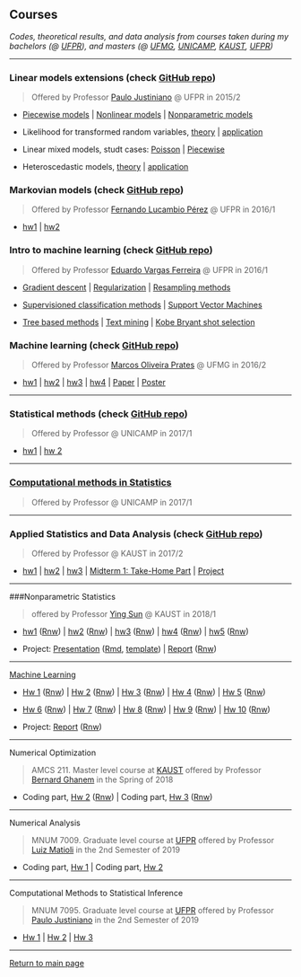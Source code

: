 ## Courses

*Codes, theoretical results, and data analysis from courses taken during
my bachelors (@ [UFPR](http://www.est.ufpr.br/index.html)), and masters
(@ [UFMG](http://www.est.ufmg.br/portal/),
[UNICAMP](https://www.ime.unicamp.br/pos-graduacao/estatistica),
[KAUST](https://cemse.kaust.edu.sa/stat),
[UFPR](http://www.prppg.ufpr.br/ppgmne/))*

***

### Linear models extensions (check [GitHub repo](https://github.com/henriquelaureano/lme15))

> Offered by Professor
> [Paulo Justiniano](https://bit.ly/3hurNG3)
> @ UFPR in 2015/2

+ [Piecewise models](lme15/piecewise.html) |
  [Nonlinear models](lme15/nls.html) |
  [Nonparametric models](lme15/nonparametric.html)

+ Likelihood for transformed random variables,
  [theory](lme15/likelihood/theory.html) |
  [application](lme15/likelihood/application.html)

+ Linear mixed models, studt cases: 
  [Poisson](lme15/lmm/poisson.html) |
  [Piecewise](lme15/lmm/piecewise.html)

+ Heteroscedastic models,
  [theory](lme15/hetero/theory.html) |
  [application](lme15/hetero/application.html)


### Markovian models (check [GitHub repo](https://github.com/henriquelaureano/markov16))

> Offered by Professor
> [Fernando Lucambio Pérez](https://docs.ufpr.br/~lucambio/)
> @ UFPR in 2016/1

+ [hw1](markov16/hw1.pdf) |
  [hw2](markov16/hw2.pdf)

### Intro to machine learning (check [GitHub repo](https://github.com/henriquelaureano/intro2ml))

> Offered by Professor
> [Eduardo Vargas Ferreira](https://eduardoleg.github.io/)
> @ UFPR in 2016/1

+ [Gradient descent](intro2ml/grad-desc/) |
  [Regularization](intro2ml/regularization.html) |
  [Resampling methods](intro2ml/resampling.html)

+ [Supervisioned classification methods](intro2ml/supervisioned.html) |
  [Support Vector Machines](intro2ml/svm.html)
  
+ [Tree based methods](intro2ml/tree.html) |
  [Text mining](intro2ml/textmining.html) |
  [Kobe Bryant shot selection](intro2ml/kobe.html)

### Machine learning (check [GitHub repo](https://github.com/henriquelaureano/ml-ufmg))

> Offered by Professor
> [Marcos Oliveira Prates](http://www.est.ufmg.br/~marcosop/)
> @ UFMG in 2016/2

+ [hw1](ml-ufmg/hw1.pdf) |
  [hw2](ml-ufmg/hw2.pdf) |
  [hw3](ml-ufmg/hw3.pdf) |
  [hw4](ml-ufmg/hw4.pdf) |
  [Paper](ml-ufmg/paper.pdf) |
  [Poster](ml-ufmg/poster.pdf)

***

### Statistical methods (check [GitHub repo](https://github.com/henriquelaureano/mi404-statistical_methods))

> Offered by Professor
> []()
> @ UNICAMP in 2017/1

+ [hw1](stat_methods/hw1.pdf) |
  [hw 2](stat_methods/hw2.pdf)

***

### [Computational methods in Statistics](cms/)

> Offered by Professor
> []()
> @ UNICAMP in 2017/1

***

### Applied Statistics and Data Analysis (check [GitHub repo](https://github.com/henriquelaureano/amcs210))

> Offered by Professor
> []()
> @ KAUST in 2017/2

+ [hw1](applied_stats/hw1.pdf) |
  [hw2](applied_stats/hw2.pdf) |
  [hw3](applied_stats/hw3.pdf) |
  [Midterm 1: Take-Home Part](applied_stats/md1-thp.pdf) |
  [Project](applied_stats/project.pdf)

***

###Nonparametric Statistics

> offered by Professor
> [Ying Sun](https://www.kaust.edu.sa/en/study/faculty/ying-sun)
> @ KAUST in 2018/1

+ [hw1](nonparametric_stat/hw1.pdf) ([Rnw](nonparametric_stat/hw1.Rnw)) |
  [hw2](nonparametric_stat/hw2.pdf) ([Rnw](nonparametric_stat/hw2.Rnw)) |
  [hw3](nonparametric_stat/hw3.pdf) ([Rnw](nonparametric_stat/hw3.Rnw)) |
  [hw4](nonparametric_stat/hw4.pdf) ([Rnw](nonparametric_stat/hw4.Rnw)) |
  [hw5](nonparametric_stat/hw5.pdf) ([Rnw](nonparametric_stat/hw5.Rnw))

+ Project: 
  [Presentation](nonparametric_stat/project_slides.pdf)
  ([Rmd](nonparametric_stat/project_slides.Rmd),
  [template](nonparametric_stat/slides_template.tex)) |
  [Report](nonparametric_stat/project_report.pdf)
  ([Rnw](nonparametric_stat/project_report.Rnw))

***

[Machine Learning](https://sites.google.com/site/kaust229machinelearning/)

+ [Hw 1](ml-kaust/hw1.pdf) ([Rnw](ml-kaust/hw1.Rnw)) |
  [Hw 2](ml-kaust/hw2.pdf) ([Rnw](ml-kaust/hw2.Rnw)) |
  [Hw 3](ml-kaust/hw3.pdf) ([Rnw](ml-kaust/hw3.Rnw)) |
  [Hw 4](ml-kaust/hw4.pdf) ([Rnw](ml-kaust/hw4.Rnw)) |
  [Hw 5](ml-kaust/hw5.pdf) ([Rnw](ml-kaust/hw5.Rnw))

+ [Hw 6](ml-kaust/hw6.pdf) ([Rnw](ml-kaust/hw6.Rnw)) |
  [Hw 7](ml-kaust/hw7.pdf) ([Rnw](ml-kaust/hw7.Rnw)) |
  [Hw 8](ml-kaust/hw8.pdf) ([Rnw](ml-kaust/hw8.Rnw)) |
  [Hw 9](ml-kaust/hw9.pdf) ([Rnw](ml-kaust/hw9.Rnw)) |
  [Hw 10](ml-kaust/hw10.pdf) ([Rnw](ml-kaust/hw10.Rnw))

+ Project:
  [Report](ml-kaust/project_report.pdf)
  ([Rnw](ml-kaust/project_report.Rnw))

***

Numerical Optimization

> AMCS 211. Master level course at [KAUST](https://www.kaust.edu.sa/en)
> offered by Professor [Bernard Ghanem](http://www.bernardghanem.com/)
> in the Spring of 2018

+ Coding part, [Hw 2](num_optim/hw2.pdf) ([Rnw](num_optim/hw2.Rnw)) |
  Coding part, [Hw 3](num_optim/hw3.pdf) ([Rnw](num_optim/hw3.Rnw))

***

Numerical Analysis

> MNUM 7009. Graduate level course at [UFPR](https://www.ufpr.br)
> offered by Professor [Luiz Matioli](https://docs.ufpr.br/~matioli/)
> in the 2nd Semester of 2019

+ Coding part, [Hw 1](numerical_analysis/list_1.pdf) |
  Coding part, [Hw 2](numerical_analysis/list_2.pdf)

***

Computational Methods to Statistical Inference

> MNUM 7095. Graduate level course at [UFPR](https://www.ufpr.br)
> offered by Professor [Paulo Justiniano](http://leg.ufpr.br/~paulojus/)
> in the 2nd Semester of 2019</h5>

+ [Hw 1](mcie/list_1.pdf) |
  [Hw 2](mcie/list_2.pdf) |
  [Hw 3](mcie/list_3.pdf)

***

[Return to main page](https://henriquelaureano.github.io)

